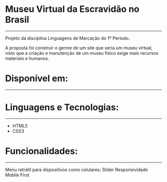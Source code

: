 # Museu Virtual da Escravidão no Brasil
---

Projeto da disciplina Linguagens de Marcação do 1º Período.

A proposta foi construir o germe de um site que seria um museu virtual, visto que a criação e manutenção de um museu físico exige mais recursos materiais e humanos.


# Disponível em:
---

[Museu Virtual da Escravidão no Brasil]: https://andersonli34.github.io/escravidaonobrasil/


# Linguagens e Tecnologias:
---

* HTML5
* CSS3

# Funcionalidades:
---

Menu retrátil para dispositivos como celulares;
Slider
Responsividade
Mobile First
